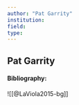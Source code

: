 ```yaml
---
author: "Pat Garrity"
institution:
field:
type:
---
```


## Pat Garrity
#### Bibliography:

![[@LaViola2015-bg]]
